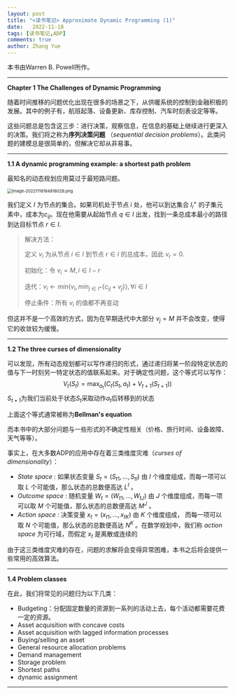 ```yaml
---
layout: post
title: "<读书笔记> Approximate Dynamic Programming (1)"
date:   2022-11-18
tags: [读书笔记,ADP]
comments: true
author: Zhang Yue
---
```




本书由Warren B. Powell所作。

---------

**Chapter 1 The Challenges of Dynamic Programming**

随着时间推移的问题优化出现在很多的场景之下，从供暖系统的控制到金融积极的发展。其中的例子有，航班起落、设备更新、库存控制、汽车时刻表设定等等。

这些问题总是包含这三步：进行决策，观察信息，在信息的基础上继续进行更深入的决策。我们将之称为**序列决策问题** （*sequential decision problems*）。此类问题的建模总是很简单的，但解决它却从非易事。

----------------------

**1.1 A dynamic programming example: a shortest path problem**

最知名的动态规划应用莫过于最短路问题。

<img src="https://s2.loli.net/2022/11/18/W8yj9pz4BrtFQqo.png" alt="image-20221118184818028.png" style="zoom: 67%;" align='mid'/>

我们定义 $I$ 为节点的集合。如果司机处于节点 $i$ 处，他可以到达集合 $I^+_i$ 的子集元素中，成本为$c_{ij}$。现在他需要从起始节点 $q \in I$ 出发，找到一条总成本最小的路径到达目标节点 $r \in I$.

>解决方法：
>
>定义 $v_i$ 为从节点 $i \in I$ 到节点 $r \in I$ 的总成本，因此 $v_r = 0$.
>
>初始化：令 $v_i = M, i \in I -r$
>
>迭代：$v_i \leftarrow min\{v_i,min_{j\in I^+}\{c_{ij}+v_j\}\}, \forall i \in I$
>
>停止条件：所有 $v_i$ 的值都不再变动 

但这并不是一个高效的方式，因为在早期迭代中大部分 $v_j = M$ 并不会改变，使得它的收敛较为缓慢。

----------

**1.2 The three curses of dimensionality**

可以发现，所有动态规划都可以写作递归的形式，通过递归将某一阶段特定状态的值与下一时刻另一特定状态的值联系起来。对于确定性问题，这个等式可以写作：
$$
V_t(S_t) = \max_{a_t}(C_t(S_t,a_t) + V_{t+1}(S_{t+1}))
$$
$S_{t+1}$为我们当前处于状态$S_t$采取动作$a_t$后转移到的状态

上面这个等式通常被称为**Bellman's equation**

而本书中的大部分问题与一些形式的不确定性相关（价格、旅行时间、设备故障、天气等等）。

事实上，在大多数ADP的应用中存在着三类维度灾难（*curses of dimensionality*）：

- *State space* : 如果状态变量 $S_t = (S_{t1},...,S_{tI})$ 由 $I$ 个维度组成，而每一项可以取 $L$ 个可能值，那么状态的总数便高达 $L^I$ 。
- *Outcome space* : 随机变量 $W_t = (W_{t1},...,W_{tJ})$ 由 $J$ 个维度组成，而每一项可以取 $M$ 个可能值，那么状态的总数便高达 $M^J$ 。
- *Action space* : 决策变量 $x_t = (x_{t1},...,x_{tK})$ 由 $K$ 个维度组成， 而每一项可以取 $N$ 个可能值，那么状态的总数便高达 $N^K$ 。在数学规划中，我们称 *action space* 为可行域，而假定 $x_t$ 是离散或连续的

由于这三类维度灾难的存在，问题的求解将会变得异常困难，本书之后将会提供一些常用的高效算法。

------

**1.4 Problem classes**

在此，我们将常见的问题归为以下几类：

- Budgeting：分配固定数量的资源到一系列的活动上去，每个活动都需要花费一定的资源。
- Asset acquisition with concave costs
- Asset acquisition with lagged information processes
- Buying/selling an asset
- General resource allocation problems
- Demand management
- Storage problem
- Shortest paths
- dynamic assignment

----------

